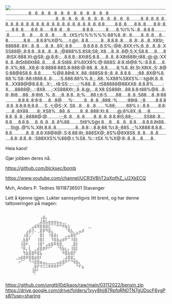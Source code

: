 <p><img src="https://user-images.githubusercontent.com/114263485/199013208-c58bfc97-7f2f-4680-8b9a-d8560c74b663.svg" alt="..........................................................................................................................................8...8...8...8...8...8...8...8...8...8...8...8...8....................................................................................8...8...8...8...8...8...8...8...8...8...8...8.........8..8..8..8..8..8..8..8..8..8..8..8..8..8..8..8..8..8..8..8..8..8..8..8.8........8.8..8......8.8..8......8.8:.8......8.8..8......8.8..8......8.8..8....8..........8.8.8..........8......8.%t%%:.8...8.8.8..........8..........8....8......8..8...8.......8...tXS;t%%%%%%:88%8..8:..8.......8..8..8....8...8............8.8.....8.8.8%X@%....:t.@t:..8.8..........8...8.8.8..8.....8..8:..8...8..X8St;88888:.8X:..8..8.....8..8...8X;.8.8.........8.8.8.8..8.S%;:@8;.8XX:t%;8..8...8..8:.XSS88@;.8:8.8...8.8...8...8..;@888%S.8S8;S8;.X8....8..8..8@;S;X;S8.8.....8.....8.8tSX:888.Xt:@S8;.@.8;8:;...8.8.8.:.8Xt8S;8.8.....8..8..8:X8t888t;t88.;@:@.:XX8..8..8tSt88Xt88..8......8..8:St88..8%8XX8%:@:888S:.8:8.t8@8:%::8.8.8.....8.8:.X%;88...X8;8::8:8888:88S.8:888:@:88..8...8.8.......8;%8..8t.St:X8tX.;S:.8@S:88@8S8.8..8.8.........%@8.88t8.X..88.:888S8:8:;8..8..8.8.8.....;88..8X@%8.88.%:S8::88:t888.8..8:.....:S.888.88%%.8.;..88..%X88%S8XS%::::t@8t.8..8.8...XX88@@8.8.8;..X:;...t8:SS:.;::..;;:%88..8...tS88888@88XX8:.8.8.8%.......:X.....8888@;..::8X8.....;:XS888Xt:;.8..8.@;...8.X8.SS888t...88.8.8:t88%@8...8.8:.8t8....88...8:8t8..%..8....;8..8.8...8;%....88.t;8:S.......88.....8..8..S88....8..8:88..........8.8.8..8:8:8.....8...8@.....%:........8...8..8..;888.:%.......:88t8..:;8........8.8.8.8.8..8.8;8.8;8.8.....S..:t;@S:;X..S8...8....8...8.......%88;........88%.t.:.8.8.......8.8:.....8.;8X88.......8;.XS8%...88..8........8..8..888:Xt.8.......@;8%8X.;8....:8...........8.8..8..8.;.8888@:@.........:;:;8..8....8..8.......8..8..8..8.8.8tS;88;;........SS88:.8....8.8.....8.8.8.....8..8..8...8..8%88........St8%S@t.8....8....8...8...8.8.....8.8.8.8t88......St@..@%%.X8t.8.8..8...............8...8.8:.:.8.8;88.%t.8;;88S..;;%X888:8.8.8...8.8...........8..8..8.8:X8@8@:.S:8.88:8t;.888SX@;.8S%@8X8S8..8..8....8..8..........8.8:.8.8..8:.:S88XXS%%88@.t.%S8..%:::tSX.%%X@:8:.8..8....8......8.."></p>
Heia kaos!
<p>Gjør jobben deres nå.</p>
<p><a href="https://github.com/blcksec/bomb">https://github.com/blcksec/bomb</a></p>
<p><a href="https://www.youtube.com/channel/UCR3VBhT2qXpfhZ_jJ2XkECQ">https://www.youtube.com/channel/UCR3VBhT2qXpfhZ_jJ2XkECQ</a></p>
<p>Mvh,
Anders P. Tednes
16118736501
Stavanger</p>
<p>Lett å kjenne igjen. Lukter sannsynligvis litt brent, og har denne tattoveringen på magen:</p>
<pre><code>
    ⠀⠀⠀⠀⠀⠀⠀⠀⠀⢠⣾⡄⠀⠀⠀⠀⠀⠀⠀⠀⠀⠀⠀⠀⠀⠀⠀⠀
    ⠀⠀⠀⠀⠀⠀⠀⠀⢀⣼⣿⣧⣶⣶⣶⣦⣤⣀⡀⠀⠀⠀⠀⠀⠀⠀⠀⠀
    ⠀⠀⠀⠀⠀⠀⣠⣾⢿⣿⣿⣿⣏⠉⠉⠛⠛⠿⣷⣕⠀⠀⠀⠀⠀⠀⢀⡀
    ⠀⠀⠀⠀⣠⣾⢝⠄⢀⣿⡿⠻⣿⣄⠀⠀⠀⠀⠈⢿⣧⡀⣀⣤⡾⠀⠀⠀
    ⠀⠀⠀⢰⣿⡡⠁⠀⠀⣿⡇⠀⠸⣿⣾⡆⠀⠀⣀⣤⣿⣿⠋⠁⠀⠀⠀⠀
    ⠀⠀⢀⣷⣿⠃⠀⠀⢸⣿⡇⠀⠀⠹⣿⣷⣴⡾⠟⠉⠸⣿⡇⠀⠀⠀⠀⠀
    ⠀⠀⢸⣿⠗⡀⠀⠀⢸⣿⠃⣠⣶⣿⠿⢿⣿⡀⠀⠀⢀⣿⡇⠀⠀⠀⠀⠀
    ⠀⠀⠘⡿⡄⣇⠀⣀⣾⣿⡿⠟⠋⠁⠀⠈⢻⣷⣆⡄⢸⣿⡇⠀⠀⠀⠀⠀
    ⠀⠀⠀⢻⣷⣿⣿⠿⣿⣧⠀⠀⠀⠀⠀⠀⠀⠻⣿⣷⣿⡟⠀⠀⠀⠀⠀⠀
    ⢀⣰⣾⣿⠿⣿⣿⣾⣿⠇⠀⠀⠀⠀⠀⠀⠀⢀⣼⣿⣿⣅⠀⠀⠀⠀⠀⠀
    ⠀⠰⠊⠁⠀⠙⠪⣿⣿⣶⣤⣄⣀⣀⣀⣤⣶⣿⠟⠋⠙⢿⣷⡄⠀⠀⠀⠀
    ⠀⠀⠀⠀⠀⠀⢀⣿⡟⠺⠭⠭⠿⠿⠿⠟⠋⠁⠀⠀⠀⠀⠙⠏⣦⠀⠀⠀
    ⠀⠀⠀⠀⠀⠀⢸⡟⠃⠀⠀⠀⠀⠀⠀⠀⠀⠀⠀⠀⠀⠀⠀⠀⠀⠀⠀⠀
    ⠀⠀⠀⠀⠀⠀⠀⠁⠀⠀⠀⠀⠀⠀⠀⠀⠀⠀⠀⠀⠀⠀⠀⠀⠀⠀⠀⠀
</code></pre><p><a href="https://github.com/ungtb10d/kaos/raw/main/03112022/bensin.zip">https://github.com/ungtb10d/kaos/raw/main/03112022/bensin.zip</a>
<a href="https://drive.google.com/drive/folders/1xyy8hjj87RpfqRN0TN7gUDocF6vgPs8l?usp=sharing">https://drive.google.com/drive/folders/1xyy8hjj87RpfqRN0TN7gUDocF6vgPs8l?usp=sharing</a></p>

